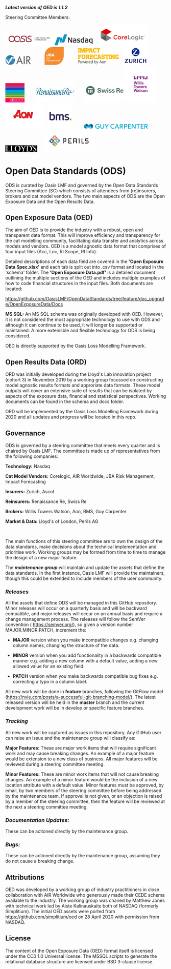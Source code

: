 ***Latest version of OED is 1.1.2*** 
&nbsp;

Steering Committee Members:

<img src="images/Oasis_LOGO.png" width="150"/> <img src="images/NASDAQ_logo.png" width ="120" /> &nbsp; 
<img src="images/corelogic_logo.png" width ="160"/>&nbsp; &nbsp; &nbsp; 
<img src="images/AIR_Worldwide's_logo.jpeg" width ="80"/> &nbsp; &nbsp; &nbsp; &nbsp; &nbsp; 
<img src="images/JBA_logo.jpeg" width ="60"/> &nbsp; &nbsp; &nbsp; &nbsp; &nbsp; 
<img src="images/IF_Logo.png" width ="130"/> &nbsp; 
<img src="images/zurich_logo.png" width ="80"/> &nbsp; &nbsp; &nbsp; &nbsp; 
<img src="images/ascot_logo.png" width ="60"/> &nbsp; &nbsp; &nbsp; &nbsp; 
<img src="images/renre_logo.png" width ="120"/> &nbsp; &nbsp; &nbsp; &nbsp; 
<img src="images/SwissRe_logo.jpg" width ="120"/> 
<img src="images/Willis_logo.jpeg" width ="100"/> 
<img src="images/Aon_logo.jpeg" width ="120" /> &nbsp; 
<img src="images/bms_logo.jpeg" width ="80"/> &nbsp; &nbsp; &nbsp; &nbsp;
<img src="images/GuyCarp_logo.png" width ="200"/> &nbsp; &nbsp; &nbsp;
<img src="images/Lloyds_logo.png" width="100"/> &nbsp; &nbsp; 
<img src="images/perils_ag_logo.png" width="160"/>


# Open Data Standards (ODS)
ODS is curated by Oasis LMF and governed by the Open Data Standards Steering Committee (SC) which consists of attendees from (re)insurers, brokers and cat model vendors. 
The two main aspects of ODS are the Open Exposure Data and the Open Results Data. 

## Open Exposure Data (OED)
    
The aim of OED is to provide the industry with a robust, open and transparent data format. 
This will improve efficiency and transparency for the cat modelling community, facilitating data transfer and analytics across models and vendors.
OED is a model agnostic data format that comprises of four input files (Acc, Loc, RI Scope, RI Info). 

Detailed descriptions of each data field are covered in the **'Open Exposure Data Spec.xlsx'** and each tab is split out into .csv format and located in the 'schema' folder.  The **'Open Exposure Data.pdf'** is a detailed document outlining the multiple sections of the OED and includes multiple examples of how to code financial structures in the input files. Both documents are located:

https://github.com/OasisLMF/OpenDataStandards/tree/feature/doc_upgrade/OpenExposureData/Docs


**MS SQL:** An MS SQL schema was originally developed with OED. However, it is not considered the most appropriate technology to use with ODS and although it can continue to be used, it will longer be supported or maintained. A more extenisble and flexible technology for ODS is being considered.

OED is directly supported by the Oasis Loss Modelling Framework.

## Open Results Data (ORD)

ORD was initially developed during the Lloyd's Lab innovation project (cohort 3) in November 2019 by a working group focussed on constructing model agnostic results formats and approriate data formats. 
These model outputs will cover an extensive suite of results that can be isolated by aspects of the exposure data, financial and statistical perspectives. Working documents can be found in the schema and docs folder.

ORD will be implemented by the Oasis Loss Modelling Framework during 2020 and all updates and progress will be located in this repo. 

## Governance

ODS is governed by a steering committee that meets every quarter and is chaired by Oasis LMF. The committee is made up of representatives from the following companies:

**Technology:** Nasdaq

**Cat Model Vendors:** Corelogic, AIR Worldwide, JBA Risk Management, Impact Forecasting

**Insurers:** Zurich, Ascot

**Reinsurers:** Renaissance Re, Swiss Re 

**Brokers:** Willis Towers Watson, Aon, BMS, Guy Carpenter

**Market & Data:** Lloyd's of London, Perils AG

&nbsp;
 
The main functions of this steering committee are to own the design of the data standards, make decisions about the technical implementation and prioritise work. Working groups may be formed from time to time to manage the design of a new major feature.

The ***maintenance group*** will maintain and update the assets that define the data standards. In the first instance, Oasis LMF will provide the maintainers, though this could be extended to include members of the user community.


### *Releases*

All the assets that define ODS will be managed in this GitHub repository. Minor releases will occur on a quarterly basis and will be backward compatible, and major releases will occur on an annual basis and require a change management process. The releases will follow the SemVer convention ( https://semver.org/), so given a version number MAJOR.MINOR.PATCH, increment the:

   * **MAJOR** version when you make incompatible changes e.g. changing column names, changing the structure of the data.
    
   * **MINOR** version when you add functionality in a backwards compatible manner e.g. adding a new column with a default     value, adding a new allowed value for an existing field.
    
   * **PATCH** version when you make backwards compatible bug fixes e.g. correcting a typo in a column label.
   
   
All new work will be done in **feature** branches, following the GitFlow model (https://nvie.com/posts/a-successful-git-branching-model/). The latest released version will be held in the **master** branch and the current development work will be in develop or specific feature branches.


### *Tracking*

All new work will be captured as issues in this repository. Any GitHub user can raise an issue and the maintenance group will classify as:

**Major Features:** These are major work items that will require significant work and may cause breaking changes. An example of a major feature would be extension to a new class of business.  All major features will be reviewed during a steering committee meeting.

**Minor Features:** These are minor work items that will not cause breaking changes. An example of a minor feature would be the inclusion of a new location attribute with a default value.  Minor features must be approved, by email, by two members of the steering committee before being addressed by the maintenance team. If approval is not given, or an objection is raised by a member of the steering committee, then the feature will be reviewed at the next a steering committee meeting.


### *Documentation Updates:* 

These can be actioned directly by the maintenance group.

### *Bugs:* 

These can be actioned directly by the maintenance group, assuming they do not cause a breaking change.


## Attributions
OED was developed by a working group of industry practitioners in close collaboration with AIR Worldwide who generously made their CEDE schema available to the industry. 
The working group was chaired by Matthew Jones with technical work led by Aiste Kalinauskaite both of NASDAQ (formerly Simplitium). 
The initial OED assets were ported from https://github.com/simplitium/oed on 28 April 2020 with permission from NASDAQ.

## License
The content of the Open Exposure Data (OED) format itself is licensed under the CC0 1.0 Universal license.
The MSSQL scripts to generate the relational database structure are licensed under BSD 3-clause license.
